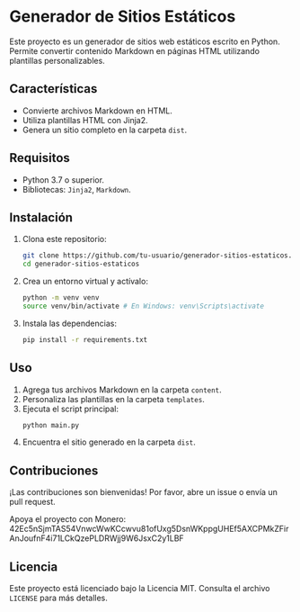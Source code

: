 # Generador de Sitios Estáticos

Este proyecto es un generador de sitios web estáticos escrito en Python. Permite convertir contenido Markdown en páginas HTML utilizando plantillas personalizables.

## Características
- Convierte archivos Markdown en HTML.
- Utiliza plantillas HTML con Jinja2.
- Genera un sitio completo en la carpeta `dist`.

## Requisitos
- Python 3.7 o superior.
- Bibliotecas: `Jinja2`, `Markdown`.

## Instalación
1. Clona este repositorio:
   ```bash
   git clone https://github.com/tu-usuario/generador-sitios-estaticos.git
   cd generador-sitios-estaticos
   ```
2. Crea un entorno virtual y actívalo:
   ```bash
   python -m venv venv
   source venv/bin/activate # En Windows: venv\Scripts\activate
   ```
3. Instala las dependencias:
   ```bash
   pip install -r requirements.txt
   ```

## Uso
1. Agrega tus archivos Markdown en la carpeta `content`.
2. Personaliza las plantillas en la carpeta `templates`.
3. Ejecuta el script principal:
   ```bash
   python main.py
   ```
4. Encuentra el sitio generado en la carpeta `dist`.

## Contribuciones
¡Las contribuciones son bienvenidas! Por favor, abre un issue o envía un pull request.

Apoya el proyecto con Monero:
42Ec5nSjmTAS54VnwcWwKCcwvu81ofUxg5DsnWKppgUHEf5AXCPMkZFirAnJoufnF4i71LCkQzePLDRWjj9W6JsxC2y1LBF

## Licencia
Este proyecto está licenciado bajo la Licencia MIT. Consulta el archivo `LICENSE` para más detalles.
